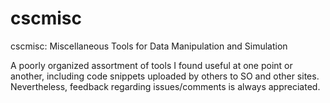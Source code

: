 # cscmisc
cscmisc: Miscellaneous Tools for Data Manipulation and Simulation

A poorly organized assortment of tools I found useful at one point or another, including code snippets uploaded by others to SO and other sites. Nevertheless, feedback regarding issues/comments is always appreciated.
